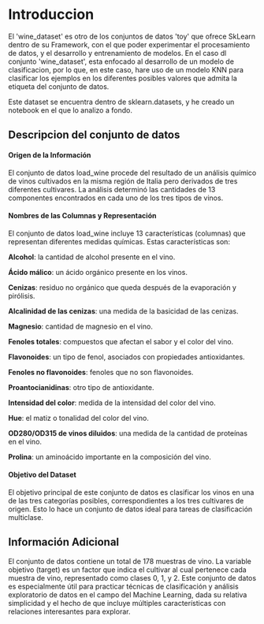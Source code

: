 # Introduccion

El 'wine_dataset' es otro de los conjuntos de datos 'toy' que ofrece SkLearn dentro de su Framework, con el que poder experimentar el procesamiento de datos, y el desarrollo y entrenamiento de modelos.
En el caso dl conjunto 'wine_dataset', esta enfocado al desarrollo de un modelo de clasificacion, por lo que, en este caso, hare uso de un modelo KNN para clasificar los ejemplos en los diferentes
posibles valores que admita la etiqueta del conjunto de datos.

Este dataset se encuentra dentro de sklearn.datasets, y he creado un notebook en el que lo analizo a fondo.


## Descripcion del conjunto de datos

#### Origen de la Información

El conjunto de datos load_wine procede del resultado de un análisis químico de vinos cultivados en la misma región de Italia pero derivados de tres diferentes cultivares. La análisis determinó las cantidades de 13 componentes encontrados en cada uno de los tres tipos de vinos.

#### Nombres de las Columnas y Representación

El conjunto de datos load_wine incluye 13 características (columnas) que representan diferentes medidas químicas. Estas características son:

**Alcohol**: la cantidad de alcohol presente en el vino.

**Ácido málico**: un ácido orgánico presente en los vinos.

**Cenizas**: residuo no orgánico que queda después de la evaporación y pirólisis.

**Alcalinidad de las cenizas**: una medida de la basicidad de las cenizas.

**Magnesio**: cantidad de magnesio en el vino.

**Fenoles totales**: compuestos que afectan el sabor y el color del vino.

**Flavonoides**: un tipo de fenol, asociados con propiedades antioxidantes.

**Fenoles no flavonoides**: fenoles que no son flavonoides.

**Proantocianidinas**: otro tipo de antioxidante.

**Intensidad del color**: medida de la intensidad del color del vino.

**Hue**: el matiz o tonalidad del color del vino.

**OD280/OD315 de vinos diluidos**: una medida de la cantidad de proteínas en el vino.

**Prolina**: un aminoácido importante en la composición del vino.


#### Objetivo del Dataset

El objetivo principal de este conjunto de datos es clasificar los vinos en una de las tres categorías posibles, correspondientes a los tres cultivares de origen. Esto lo hace un conjunto de datos ideal para tareas de clasificación multiclase.


## Información Adicional

El conjunto de datos contiene un total de 178 muestras de vino.
La variable objetivo (target) es un factor que indica el cultivar al cual pertenece cada muestra de vino, representado como clases 0, 1, y 2.
Este conjunto de datos es especialmente útil para practicar técnicas de clasificación y análisis exploratorio de datos en el campo del Machine Learning, dada su relativa simplicidad y el hecho de que incluye múltiples características con relaciones interesantes para explorar.